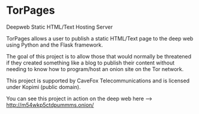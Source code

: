 # TorPages
Deepweb Static HTML/Text Hosting Server

TorPages allows a user to publish a static HTML/Text page to the deep web using Python and the Flask framework.

The goal of this project is to allow those that would normally be threatened if they created something like a blog to publish their content without needing to know how to program/host an onion site on the Tor network.

This project is supported by CaveFox Telecommunications and is licensed under Kopimi (public domain).

You can see this project in action on the deep web  here --> http://m54wkp5ctdpummms.onion/
